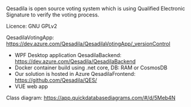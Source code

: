 Qesadila is open source voting system which is using Qualified Electronic Signature to verify the voting process.

Licence: GNU GPLv2

QesadilaVotingApp: https://dev.azure.com/Qesadila/QesadilaVotingApp/_versionControl
 - WPF Desktop application
QesadilaBackend: https://dev.azure.com/Qesadila/QesadilaBackend
 - Docker container build using .net core, DB: RAM or CosmosDB
 - Our solution is hosted in Azure
QesadilaFrontend: https://github.com/Qesadila/QES/
 - VUE web app

Class diagram: https://app.quickdatabasediagrams.com/#/d/5Meb4N
